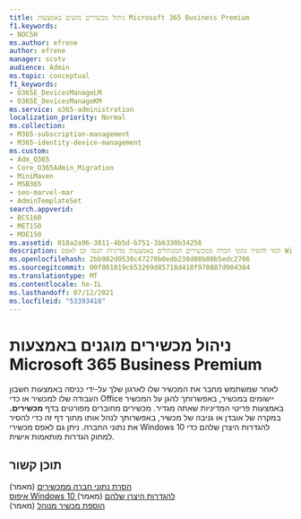 ```yaml
---
title: ניהול מכשירים מוגנים באמצעות Microsoft 365 Business Premium
f1.keywords:
- NOCSH
ms.author: efrene
author: efrene
manager: scotv
audience: Admin
ms.topic: conceptual
f1_keywords:
- O365E_DevicesManageLM
- O365E_DevicesManageKM
ms.service: o365-administration
localization_priority: Normal
ms.collection:
- M365-subscription-management
- M365-identity-device-management
ms.custom:
- Adm_O365
- Core_O365Admin_Migration
- MiniMaven
- MSB365
- seo-marvel-mar
- AdminTemplateSet
search.appverid:
- BCS160
- MET150
- MOE150
ms.assetid: 018a2a96-3811-4b5d-b751-3b6330b34256
description: למד להסיר נתוני חברה ממכשירים המנוהלים באמצעות מדיניות הגנה וכן לאפס Windows 10 התקנים להגדרות היצרן שלהם.
ms.openlocfilehash: 2bb982d0530c47270b0edb230d08b80b5edc2706
ms.sourcegitcommit: 00f001019c653269d85718d410f970887d904304
ms.translationtype: MT
ms.contentlocale: he-IL
ms.lasthandoff: 07/12/2021
ms.locfileid: "53393418"
---
```

# <a name="manage-protected-devices-with-microsoft-365-business-premium"></a>ניהול מכשירים מוגנים באמצעות Microsoft 365 Business Premium

לאחר שמשתמש מחבר את המכשיר שלו לארגון שלך על-ידי כניסה באמצעות חשבון העבודה שלו למכשיר או כדי Office יישומים במכשיר, באפשרותך להגן על המכשיר באמצעות פריטי המדיניות שאתה מגדיר. מכשירים מחוברים מפורטים בדף **מכשירים.** במקרה של אובדן או גניבה של מכשיר, באפשרותך לנהל אותו מתוך דף זה כדי להסיר את נתוני החברה. ניתן גם לאפס מכשירי Windows 10 להגדרות היצרן שלהם כדי למחוק הגדרות מותאמות אישית. 

## <a name="related-content"></a>תוכן קשור
  
[הסרת נתוני חברה ממכשירים](remove-company-data.md) (מאמר)\
[איפוס Windows 10 להגדרות היצרן שלהם](reset-devices-to-factory-settings.md) (מאמר)\
[הוספת מכשיר מנוהל](./app-protection-settings-for-android-and-ios.md) (מאמר)
